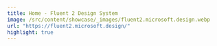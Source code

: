 ```yaml
---
title: Home - Fluent 2 Design System
image: /src/content/showcase/_images/fluent2.microsoft.design.webp
url: "https://fluent2.microsoft.design/"
highlight: true
---
```

